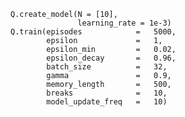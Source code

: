     Q.create_model(N = [10],
                   learning_rate = 1e-3)
    Q.train(episodes            =   5000,
            epsilon             =   1, 
            epsilon_min         =   0.02, 
            epsilon_decay       =   0.96, 
            batch_size          =   32,
            gamma               =   0.9,
            memory_length       =   500,
            breaks              =   10,
            model_update_freq   =   10)  